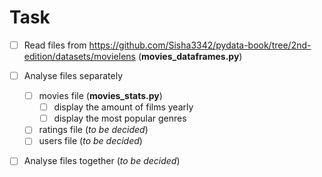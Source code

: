 # Task
- [ ] Read files from https://github.com/Sisha3342/pydata-book/tree/2nd-edition/datasets/movielens 
(**movies_dataframes.py**)

- [ ] Analyse files separately
    - [ ] movies file (**movies_stats.py**)
        - [ ] display the amount of films yearly
        - [ ] display the most popular genres
    - [ ] ratings file (*to be decided*)
    - [ ] users file (*to be decided*)
- [ ] Analyse files together (*to be decided*)